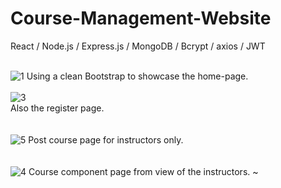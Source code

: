 # Course-Management-Website
 React / Node.js / Express.js / MongoDB / Bcrypt / axios / JWT
 <br>
 <br>

![1](https://github.com/ziynnyiy/Course-Management-Website/assets/130062212/04e89d5a-a686-4a67-b7c5-8b360ef45840)
Using a clean Bootstrap to showcase the home-page.
<br>
<br>
![3](https://github.com/ziynnyiy/Course-Management-Website/assets/130062212/9d99c407-26df-4321-9fe8-052157288cd0)
<br>
Also the register page.
<br>
<br>
<br>
![5](https://github.com/ziynnyiy/Course-Management-Website/assets/130062212/94b6660b-56ea-4c66-890a-73a70a797be0)
Post course page for instructors only.
<br>
<br>
<br>
![4](https://github.com/ziynnyiy/Course-Management-Website/assets/130062212/b46dba83-43e5-4dd1-884a-0f4e48f7bb56)
Course component page from view of the instructors.
~
